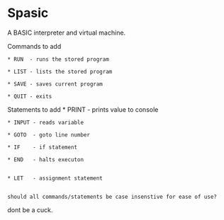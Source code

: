 Spasic
======

A BASIC interpreter and virtual machine.

Commands to add 

	* RUN  - runs the stored program
	
	* LIST - lists the stored program
	
	* SAVE - saves current program
	
	* QUIT - exits
	
Statements to add
	* PRINT - prints value to console
	
	* INPUT - reads variable
	
	* GOTO  - goto line number
	
	* IF    - if statement
	
	* END   - halts executon
	 
	
	* LET   - assignment statement
	

	should all commands/statements be case insenstive for ease of use? 





















































dont be a cuck.
